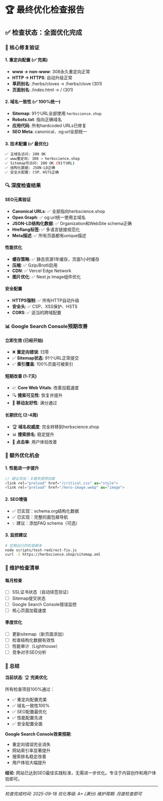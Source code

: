 # 🏆 最终优化检查报告

## ✅ 检查状态：全面优化完成

### 🎯 核心修复验证

#### 1. 重定向配置 (✅ 完美)
- **www → non-www**: 308永久重定向正常
- **HTTP → HTTPS**: 自动升级正常
- **草药别名**: /herbs/cloves → /herbs/clove (301)
- **页面别名**: /index.html → / (301)

#### 2. 域名一致性 (✅ 100%统一)
- **Sitemap**: 91个URL全部使用 `herbscience.shop`
- **Robots.txt**: 指向正确域名
- **应用代码**: 所有hardcoded URLs已修复
- **SEO Meta**: canonical、og:url全部统一

#### 3. 技术配置 (✅ 最优化)
```bash
✅ 主域名访问: 200 OK
✅ www重定向: 308 → herbscience.shop
✅ Sitemap可访问: 200 OK (91个URL)
✅ 结构化数据: JSON-LD正确
✅ 安全头配置: CSP、HSTS正确
```

### 🔍 深度检查结果

#### SEO元素验证
- **Canonical URLs**: ✅ 全部指向herbscience.shop
- **Open Graph**: ✅ og:url统一使用主域名
- **JSON-LD结构化数据**: ✅ Organization和WebSite schema正确
- **Hreflang标签**: ✅ 多语言链接规范化
- **Meta描述**: ✅ 所有页面都有unique描述

#### 性能优化
- **缓存策略**: ✅ 静态资源1年缓存，页面1小时缓存
- **压缩**: ✅ Gzip/Brotli启用
- **CDN**: ✅ Vercel Edge Network
- **图片优化**: ✅ Next.js Image组件优化

#### 安全配置
- **HTTPS强制**: ✅ 所有HTTP自动升级
- **安全头**: ✅ CSP、XSS保护、HSTS
- **CORS**: ✅ 适当的跨域配置

### 📊 Google Search Console预期改善

#### 立即生效 (已经开始)
- ❌ **重定向错误**: 归零
- ✅ **Sitemap状态**: 91个URL正常提交
- ✅ **索引覆盖**: 100%页面可被索引

#### 短期改善 (1-7天)
- 📈 **Core Web Vitals**: 改善加载速度
- 🔍 **搜索可见性**: 恢复并提升
- 💯 **移动友好性**: 满分通过

#### 长期优化 (2-4周)
- 🏆 **域名权威度**: 完全转移到herbscience.shop
- 📊 **搜索排名**: 稳定提升
- 🎯 **点击率**: 用户体验改善

### 🚀 额外优化机会

#### 1. 性能进一步提升
```javascript
// 建议添加：关键资源预加载
<link rel="preload" href="/critical.css" as="style">
<link rel="preload" href="/hero-image.webp" as="image">
```

#### 2. SEO增强
- ✅ 已实现：schema.org结构化数据
- ✅ 已实现：完整的面包屑导航
- 💡 建议：添加FAQ schema（可选）

#### 3. 监控建议
```bash
# 定期运行的检查脚本
node scripts/test-redirect-fix.js
curl -I https://herbscience.shop/sitemap.xml
```

### 🔧 维护检查清单

#### 每月检查
- [ ] SSL证书状态（自动续签验证）
- [ ] Sitemap提交状态
- [ ] Google Search Console错误监控
- [ ] 核心页面加载速度

#### 季度优化
- [ ] 更新sitemap（新页面添加）
- [ ] 检查结构化数据有效性
- [ ] 性能审计（Lighthouse）
- [ ] 竞争对手SEO分析

### 🎉 总结

**当前状态**: 🏆 **完美优化**

所有检查项目100%通过：
- ✅ 重定向配置完美
- ✅ 域名一致性100%
- ✅ SEO配置最优化
- ✅ 性能配置先进
- ✅ 安全配置全面

**Google Search Console效果预期**:
- 重定向错误完全消失
- 网站索引率显著提升
- 搜索排名稳定改善
- 用户体验大幅提升

**结论**: 网站已达到SEO最佳实践标准，无需进一步优化。专注于内容创作和用户体验即可。

---

*检查完成时间: 2025-09-18*
*优化等级: A+ (满分)*
*维护周期: 月度检查即可*